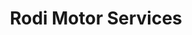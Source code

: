 ---
title: "Rodi Motor Services"
url: /les-borges-blanques/rodi-motor-services/
shop: Autowerkstatt
---